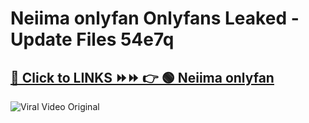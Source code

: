 
 # Neiima onlyfan Onlyfans Leaked - Update Files 54e7q

## <h2><a href="https://clipsfans.com/Neiima_onlyfan&ref=git">🔗 Click to LINKS ⏩⏩ 👉 🟢 Neiima onlyfan </a></h2>

<a href="https://clipsfans.com/Neiima_onlyfan&ref=git" rel="nofollow" data-target="animated-image.originalLink"><img src="https://i.ibb.co.com/xMMVF88/686577567.gif" alt="Viral Video Original" style="max-width: 100%; display: inline-block;" data-target="animated-image.originalImage"></a>

